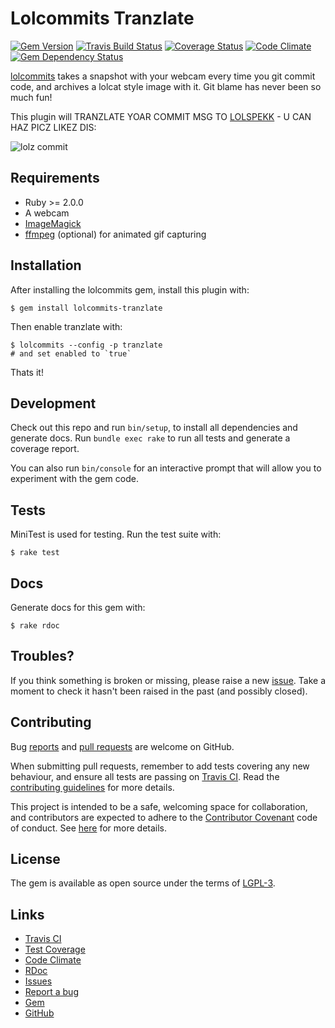 # Lolcommits Tranzlate

[![Gem Version](https://img.shields.io/gem/v/lolcommits-tranzlate.svg?style=flat)](http://rubygems.org/gems/lolcommits-tranzlate)
[![Travis Build Status](https://travis-ci.org/lolcommits/lolcommits-tranzlate.svg?branch=master)](https://travis-ci.org/lolcommits/lolcommits-tranzlate)
[![Coverage Status](https://coveralls.io/repos/github/lolcommits/lolcommits-tranzlate/badge.svg?branch=master)](https://coveralls.io/github/lolcommits/lolcommits-tranzlate)
[![Code Climate](https://codeclimate.com/github/lolcommits/lolcommits-tranzlate/badges/gpa.svg)](https://codeclimate.com/github/lolcommits/lolcommits-tranzlate)
[![Gem Dependency Status](https://gemnasium.com/badges/github.com/lolcommits/lolcommits-tranzlate.svg)](https://gemnasium.com/github.com/lolcommits/lolcommits-tranzlate)

[lolcommits](https://lolcommits.github.io/) takes a snapshot with your webcam
every time you git commit code, and archives a lolcat style image with it. Git
blame has never been so much fun!

This plugin will TRANZLATE YOAR COMMIT MSG TO
[LOLSPEKK](https://github.com/rwtnorton/moar-lolspeak) - U CAN HAZ PICZ LIKEZ
DIS:

![lolz
commit](https://github.com/lolcommits/lolcommits-tranzlate/raw/master/assets/images/lolz.jpg)

## Requirements

* Ruby >= 2.0.0
* A webcam
* [ImageMagick](http://www.imagemagick.org)
* [ffmpeg](https://www.ffmpeg.org) (optional) for animated gif capturing

## Installation

After installing the lolcommits gem, install this plugin with:

    $ gem install lolcommits-tranzlate

Then enable tranzlate with:

    $ lolcommits --config -p tranzlate
    # and set enabled to `true`

Thats it!

## Development

Check out this repo and run `bin/setup`, to install all dependencies and
generate docs. Run `bundle exec rake` to run all tests and generate a coverage
report.

You can also run `bin/console` for an interactive prompt that will allow you to
experiment with the gem code.

## Tests

MiniTest is used for testing. Run the test suite with:

    $ rake test

## Docs

Generate docs for this gem with:

    $ rake rdoc

## Troubles?

If you think something is broken or missing, please raise a new
[issue](https://github.com/lolcommits/lolcommits-tranzlate/issues). Take
a moment to check it hasn't been raised in the past (and possibly closed).

## Contributing

Bug [reports](https://github.com/lolcommits/lolcommits-tranzlate/issues) and [pull
requests](https://github.com/lolcommits/lolcommits-tranzlate/pulls) are welcome on
GitHub.

When submitting pull requests, remember to add tests covering any new behaviour,
and ensure all tests are passing on [Travis
CI](https://travis-ci.org/lolcommits/lolcommits-tranzlate). Read the
[contributing
guidelines](https://github.com/lolcommits/lolcommits-tranzlate/blob/master/CONTRIBUTING.md)
for more details.

This project is intended to be a safe, welcoming space for collaboration, and
contributors are expected to adhere to the [Contributor
Covenant](http://contributor-covenant.org) code of conduct. See
[here](https://github.com/lolcommits/lolcommits-tranzlate/blob/master/CODE_OF_CONDUCT.md)
for more details.

## License

The gem is available as open source under the terms of
[LGPL-3](https://opensource.org/licenses/LGPL-3.0).

## Links

* [Travis CI](https://travis-ci.org/lolcommits/lolcommits-tranzlate)
* [Test Coverage](https://coveralls.io/github/lolcommits/lolcommits-tranzlate)
* [Code Climate](https://codeclimate.com/github/lolcommits/lolcommits-tranzlate)
* [RDoc](http://rdoc.info/projects/lolcommits/lolcommits-tranzlate)
* [Issues](http://github.com/lolcommits/lolcommits-tranzlate/issues)
* [Report a bug](http://github.com/lolcommits/lolcommits-tranzlate/issues/new)
* [Gem](http://rubygems.org/gems/lolcommits-tranzlate)
* [GitHub](https://github.com/lolcommits/lolcommits-tranzlate)
